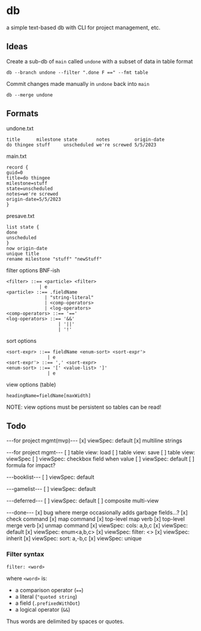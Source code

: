 # db
a simple text-based db with CLI for project management, etc.

## Ideas

Create a sub-db of `main` called `undone` with a subset of data in table format

`db --branch undone --filter ".done F ==" --fmt table`

Commit changes made manually in `undone` back into `main`

`db --merge undone`

## Formats

undone.txt
```
title      milestone state       notes         origin-date
do thingee stuff     unscheduled we're screwed 5/5/2023
```

main.txt
```
record {
guid=0
title=do thingee
milestone=stuff
state=unscheduled
notes=we're screwed
origin-date=5/5/2023
}
```

presave.txt
```
list state {
done
unscheduled
}
now origin-date
unique title
rename milestone "stuff" "newStuff"
```

filter options BNF-ish
```
<filter> ::== <particle> <filter>
            | e
<particle> ::== .fieldName
              | "string-literal"
              | <comp-operators>
              | <log-operators>
<comp-operators> ::== '=='
<log-operators> ::== '&&'
                   | '||'
                   | '!'
```

sort options
```
<sort-expr> ::== fieldName <enum-sort> <sort-expr'>
               | e
<sort-expr'> ::== ',' <sort-expr>
<enum-sort> ::== '[' <value-list> ']'
               | e
```

view options (table)
```
headingName=fieldName[maxWidth]
```
NOTE: view options must be persistent so tables can be read!

## Todo
---for project mgmt(mvp)---
[x] viewSpec: default<random>
[x] multiline strings

---for project mgmt---
[ ] table view: load
[ ] table view: save
[ ] table view: viewSpec
[ ] viewSpec: checkbox field when value
[ ] viewSpec: default<now>
[ ] formula for impact?

---booklist---
[ ] viewSpec: default<now>

---gamelist---
[ ] viewSpec: default<now>

---deferred---
[ ] viewSpec: default<random>
[ ] composite multi-view

---done---
[x] bug where merge occasionally adds garbage fields...?
[x] check command
[x] map command
[x] top-level map verb
[x] top-level merge verb
[x] unmap command
[x] viewSpec: cols: a,b,c
[x] viewSpec: default
[x] viewSpec: enum<a,b,c>
[x] viewSpec: filter: <<RPN>>
[x] viewSpec: inherit
[x] viewSpec: sort: a,-b,c
[x] viewSpec: unique

### Filter syntax
```
filter: <word>
```
where `<word>` is:
- a comparison operator (`==`)
- a literal (`"quoted string`)
- a field (`.prefixedWithDot`)
- a logical operator (`&&`)

Thus words are delimited by spaces or quotes.
